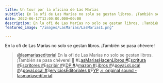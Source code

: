 ```yaml
---
title: Un tour por la oficina de Las Marías
subtitle: En la ofi de Las Marías no solo se gestan libros. ¡También se pasa chévere! 
date: 2022-06-17T12:00:00.000+00:00
description: En la ofi de Las Marías no solo se gestan libros. ¡También se pasa chévere! 
featured_image: "/images/LasMarias/LasMarias1.png"

---
```

En la ofi de Las Marías no solo se gestan libros. ¡También se pasa chévere! 

<blockquote class="tiktok-embed" cite="https://www.tiktok.com/@lasmariaseditorial/video/7110297531262717230" data-video-id="7110297531262717230" style="max-width: 605px;min-width: 325px;" > <section> <a target="_blank" title="@lasmariaseditorial" href="https://www.tiktok.com/@lasmariaseditorial">@lasmariaseditorial</a> En la ofi de Las Marías no solo se gestan libros. ¡También se pasa chévere! 💃 #L<a title="lasmariashacenlibros" target="_blank" href="https://www.tiktok.com/tag/lasmariashacenlibros">asMariasHacenLibros #</a>E<a title="escritura" target="_blank" href="https://www.tiktok.com/tag/escritura">scritura #</a>E<a title="escritores" target="_blank" href="https://www.tiktok.com/tag/escritores">scritores #</a>E<a title="escribir" target="_blank" href="https://www.tiktok.com/tag/escribir">scribir #</a>K<a title="kdp" target="_blank" href="https://www.tiktok.com/tag/kdp">DP #</a>A<a title="amazon" target="_blank" href="https://www.tiktok.com/tag/amazon">mazon #</a>L<a title="libros" target="_blank" href="https://www.tiktok.com/tag/libros">ibros #</a>A<a title="apoyalolocal" target="_blank" href="https://www.tiktok.com/tag/apoyalolocal">poyaLoLocal #</a>A<a title="apoyalocal" target="_blank" href="https://www.tiktok.com/tag/apoyalocal">poyaLocal #</a>S<a title="servicioseditoriales" target="_blank" href="https://www.tiktok.com/tag/servicioseditoriales">erviciosEditoriales #</a>F<a title="fyp" target="_blank" href="https://www.tiktok.com/tag/fyp">YP</a> <a target="_blank" title="♬ original sound - lasmariaseditorial" href="https://www.tiktok.com/music/original-sound-7110297540058204974">♬ original sound - lasmariaseditorial</a> </section> </blockquote> <script async src="https://www.tiktok.com/embed.js"></script>

